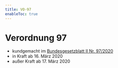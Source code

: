 ```yaml
---
title: VO-97
enableToc: true
---
```


# Verordnung 97

* kundgemacht im [Bundesgesetzblatt II Nr. 97/2020](https://www.ris.bka.gv.at/eli/bgbl/II/2020/97)
* in Kraft ab 16. März 2020
* außer Kraft ab 17. März 2020